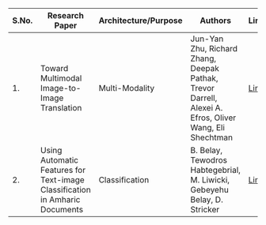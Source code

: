 | S.No. | Research Paper | Architecture/Purpose | Authors | Link |
| ---- | ---- | ---- | ---- | ---- |
|1.|Toward Multimodal Image-to-Image Translation|Multi-Modality|Jun-Yan Zhu, Richard Zhang, Deepak Pathak, Trevor Darrell, Alexei A. Efros, Oliver Wang, Eli Shechtman|[Link](https://github.com/kwanit1142/Research-Papers-Reading-Directory/blob/main/Computer%20Vision/Toward%20Multimodal%20Image-to-Image%20Translation.pdf)|
|2.|Using Automatic Features for Text-image Classification in Amharic Documents|Classification|B. Belay, Tewodros Habtegebrial, M. Liwicki, Gebeyehu Belay, D. Stricker|[Link](https://github.com/kwanit1142/Research-Papers-Reading-Directory/blob/main/Computer%20Vision/Using%20Automatic%20Features%20for%20Text-image%20Classification%20in%20Amharic%20Documents.pdf)|
